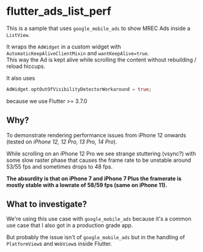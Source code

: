 # flutter_ads_list_perf

This is a sample that uses `google_mobile_ads` to show MREC Ads inside a `ListView`.

It wraps the `AdWidget` in a custom widget with `AutomaticKeepAliveClientMixin` and `wantKeepAlive=true`.  
This way the Ad is kept alive while scrolling the content without rebuilding / reload hiccups.

It also uses
```dart
AdWidget.optOutOfVisibilityDetectorWorkaround = true;
```
because we use Flutter >= 3.7.0

## Why?

To demonstrate rendering performance issues from iPhone 12 onwards (tested on *iPhone 12, 12 Pro, 13 Pro, 14 Pro*).

While scrolling on an iPhone 12 Pro we see strange stuttering (vsync?) with some slow raster phase that causes the frame rate to be unstable around 53/55 fps and sometimes drops to 48 fps.

**The absurdity is that on iPhone 7 and iPhone 7 Plus the framerate is mostly stable with a lowrate of 58/59 fps (same on iPhone 11).**

## What to investigate?

We're using this use case with `google_mobile_ads` because it's a common use case that I also got in a production grade app.

But probably the issue isn't of `google_mobile_ads` but in the handling of `PlatformView`s and `WebView`s inside Flutter.